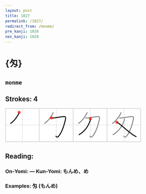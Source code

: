 ```yaml
---
layout: post
title: 1027
permalink: /1027/
redirect_from: /monme/
pre_kanji: 1026
nex_kanji: 1028
---
```


# {匁}

## `monme`

## Strokes: 4

<div class="stroke"><img src="../images/E58C81.png" /></div>

## Reading:

### On-Yomi:  &mdash; Kun-Yomi: もんめ、め

### Examples: 匁 (もんめ)
